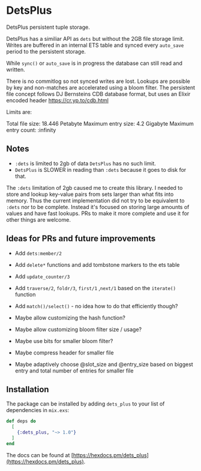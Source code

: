 # DetsPlus

DetsPlus persistent tuple storage.

DetsPlus has a similiar API as `dets` but without
the 2GB file storage limit. Writes are buffered in an
internal ETS table and synced every `auto_save` period
to the persistent storage.

While `sync()` or `auto_save` is in progress the database
can still read and written.

There is no commitlog so not synced writes are lost.
Lookups are possible by key and non-matches are accelerated
using a bloom filter. The persistent file concept follows
DJ Bernsteins CDB database format, but uses an Elixir
encoded header https://cr.yp.to/cdb.html

Limits are:

Total file size: 18.446 Petabyte
Maximum entry size: 4.2 Gigabyte
Maximum entry count: :infinity

## Notes

- `:dets` is limited to 2gb of data `DetsPlus` has no such limit.
- `DetsPlus` is SLOWER in reading than `:dets` because it goes to disk for that. 

The `:dets` limitation of 2gb caused me to create this library. I needed to store and lookup key-value pairs from sets larger than what fits into memory. Thus the current implementation did not try to be equivalent to `:dets` nor to be complete. Instead it's focused on storing large amounts of values and have fast lookups. PRs to make it more complete and use it for other things are welcome. 

## Ideas for PRs and future improvements

- Add `dets:member/2`
- Add `delete*` functions and add tombstone markers to the ets table
- Add `update_counter/3`
- Add `traverse/2`, `foldr/3`, `first/1` ,`next/1` based on the `iterate()` function
- Add `match()/select()` - no idea how to do that efficiently though?

- Maybe allow customizing the hash function?
- Maybe allow customizing bloom filter size / usage?
- Maybe use bits for smaller bloom filter?
- Maybe compress header for smaller file
- Maybe adaptively choose @slot_size and @entry_size based on biggest entry and total number of entries for smaller file 

## Installation

The package can be installed by adding `dets_plus` to your list of dependencies in `mix.exs`:

```elixir
def deps do
  [
    {:dets_plus, "~> 1.0"}
  ]
end
```

The docs can be found at [https://hexdocs.pm/dets_plus](https://hexdocs.pm/dets_plus).

